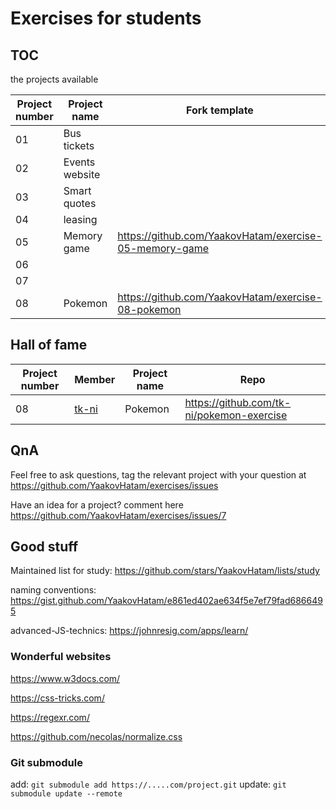 # Exercises for students

## TOC
the projects available

| Project number | Project name    | Fork template |
| -------------  | -------------   | -------------|
| 01             | Bus tickets     |             |
| 02             | Events website  |                 |
| 03             | Smart quotes |                  |
| 04             | leasing |                       |
| 05             | Memory game | https://github.com/YaakovHatam/exercise-05-memory-game |
| 06             |  |                       |
| 07             |  |                       |
| 08             | Pokemon | https://github.com/YaakovHatam/exercise-08-pokemon |


## Hall of fame

| Project number | Member | Project name | Repo |
| -------------  | ------ | -------------| -------- |
| 08             | [tk-ni](https://github.com/tk-ni) | Pokemon | https://github.com/tk-ni/pokemon-exercise |

## QnA
Feel free to ask questions, tag the relevant project with your question at https://github.com/YaakovHatam/exercises/issues

Have an idea for a project? comment here https://github.com/YaakovHatam/exercises/issues/7

## Good stuff
Maintained list for study: https://github.com/stars/YaakovHatam/lists/study

naming conventions: https://gist.github.com/YaakovHatam/e861ed402ae634f5e7ef79fad6866495

advanced-JS-technics: https://johnresig.com/apps/learn/

### Wonderful websites
https://www.w3docs.com/

https://css-tricks.com/

https://regexr.com/

https://github.com/necolas/normalize.css

### Git submodule
add: `git submodule add https://.....com/project.git`
update: `git submodule update --remote`
